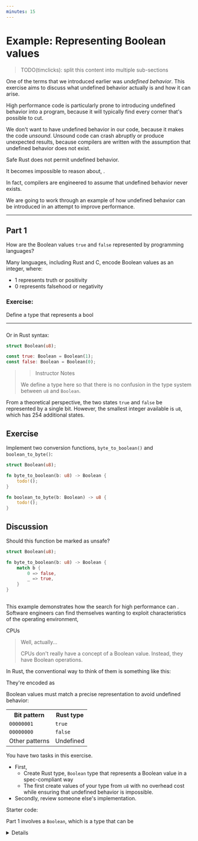 ```yaml
---
minutes: 15
---
```


# Example: Representing Boolean values

> TODO(timclicks): split this content into multiple sub-sections

One of the terms that we introduced earlier was _undefined behavior_. This
exercise aims to discuss what undefined behavior actually is and how it can
arise.

High performance code is particularly prone to introducing undefined behavior
into a program, because it will typically find every corner that's possible to
cut.

We don't want to have undefined behavior in our code, because it makes the code
_unsound_. Unsound code can crash abruptly or produce unexpected results,
because compilers are written with the assumption that undefined behavior does
not exist.

Safe Rust does not permit undefined behavior.

It becomes impossible to reason about, .

In fact, compilers are engineered to assume that undefined behavior never
exists.

We are going to work through an example of how undefined behavior can be
introduced in an attempt to improve performance.

---

## Part 1

How are the Boolean values `true` and `false` represented by programming
languages?

Many languages, including Rust and C, encode Boolean values as an integer,
where:

- 1 represents truth or positivity
- 0 represents falsehood or negativity

### Exercise:

Define a type that represents a bool

---

### 

Or in Rust syntax:

```rust
struct Boolean(u8);

const true: Boolean = Boolean(1);
const false: Boolean = Boolean(0);
```

>> Instructor Notes
>
> We define a type here so that there is no confusion in the type system between
> `u8` and `Boolean`.

From a theoretical perspective, the two states `true` and `false` be represented
by a single bit. However, the smallest integer available is `u8`, which has 254
additional states.

## Exercise

Implement two conversion functions, `byte_to_boolean()` and `boolean_to_byte()`:

```rust
struct Boolean(u8);

fn byte_to_boolean(b: u8) -> Boolean {
    todo!();
}

fn boolean_to_byte(b: Boolean) -> u8 {
    todo!();
}
```

## Discussion

Should this function be marked as unsafe?

```rust
struct Boolean(u8);

fn byte_to_boolean(b: u8) -> Boolean {
    match b {
        0 => false,
        _ => true,
    }
}
```

## 

This example demonstrates how the search for high performance can . Software
engineers can find themselves wanting to exploit characteristics of the
operating environment,

CPUs

> Well, actually...
>
> CPUs don't really have a concept of a Boolean value. Instead, they have
> Boolean operations.

In Rust, the conventional way to think of them is something like this:

They're encoded as

Boolean values must match a precise representation to avoid undefined behavior:

<table>
    <tr>
        <th>Bit pattern</th><th>Rust type</th>
    </tr>
    <tr>
        <td><code class="hljs">00000001</code></td><td><code class="hljs">true</code></td>
    </tr>
    <tr>
        <td><code class="hljs">00000000</code></td><td><code class="hljs">false</code></td>
    </tr>
    <tr>
        <td>Other patterns</td><td>Undefined</td>
    </tr>
</table>

You have two tasks in this exercise.

- First,
  - Create Rust type, `Boolean` type that represents a Boolean value in a
    spec-compliant way
  - The first create values of your type from `u8` with no overhead cost while
    ensuring that undefined behavior is impossible.
- Secondly, review someone else's implementation.

Starter code:

Part 1 involves a `Boolean`, which is a type that can be

<details>

Admittedly, there isn't much starter code.

## Discussion

- The critical point in these reviews is that learners accurately describe the
  contract that callers need to uphold when converting from `u8`. It should be
  well described in a Safety section of the docstring.
- Functions should have an `#[inline(always)]` annotation as Rust's `Copy` trait
  involves memcpy. We want the compiler to erase the function call

> _Aside: TransmuteFrom trait_
>
> The standard library contains a nightly feature, `transmutability` which
> defines the [`std::mem::TransmuteFrom`] trait for performing this kind of
> operation. This is one of the outputs from the [Safe Transmute Project] within
> the Rust compiler team.

[`transmutability`]: https://github.com/rust-lang/rust/issues/99571
[Safe Transmute Project]: https://github.com/rust-lang/project-safe-transmute
[`std::mem::TransmuteFrom`]: https://doc.rust-lang.org/std/mem/trait.TransmuteFrom.html

### Picking a data structure

**Newtype wrapping u8**

The orthodox strategy will be to wrap `u8` in a struct:

```rust
struct Boolean(u8);
```

This ensures that the representation is the same as `u8`.

**Newtype wrapping bool**

Hopefully, you will have some learners will wrap `bool` as a newtype:

```rust
struct Boolean(bool);
```

At first, this may look like a bit of a cheat code for the exercise. It won't
avoid the need to convert from `u8`, however.

Wrapping `bool` includes the bonus that you can guarantee--in so far as you can
guarantee Rust's own behavior--that `Boolean` is spec-compliant with `bool`.

It may also look redundant - why bother creating a new type when it doesn't
perform as a `bool`? Because it gives us complete control over the trait system.

**Union**

An alternative strategy would be to use a `union`:

```rust
union Byte {
    u8,
    bool,
}
```

This isn't advised. It means that the value will _never_ be able to be
considered safe to access. Callers will need to ensure that they comply with the
rules at every interaction with the type.

**Typestate**

Some advanced programmers may attempt to encode Boolean values as zero-sized
types in the type system. If you receive questions about this, gently nudge them
back to including the byte.

```rust
struct True;
struct False;
```

There are a couple of reasons for this. First, zero-sized types do not obey the
width and alignment requirements of the spec for `bool`. Secondly, they're very
difficult to work with in practice.

If they wish to make use of the typestate pattern, then a possible alternative
would be to .

```rust
struct Boolean(bool);
struct True(bool);
struct False(bool);
```

## Code review

Suggest that there be some advice

</details>
